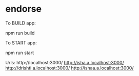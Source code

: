 # endorse

To BUILD app:

npm run build

To START app:

npm run start

Urls: 
http://localhost:3000/
http://isha.a.localhost:3000/
http://drishti.a.localhost:3000/
http://ishaa.a.localhost:3000/
